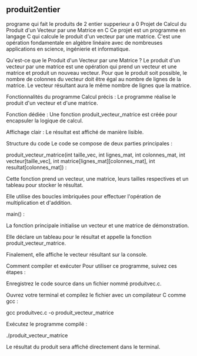 ## produit2entier
programe qui fait le produits de 2 entier supperieur a 0
Projet de Calcul du Produit d'un Vecteur par une Matrice en C
Ce projet est un programme en langage C qui calcule le produit d'un vecteur par une matrice. C'est une opération fondamentale en algèbre linéaire avec de nombreuses applications en science, ingénierie et informatique.

Qu'est-ce que le Produit d'un Vecteur par une Matrice ?
Le produit d'un vecteur par une matrice est une opération qui prend un vecteur et une matrice et produit un nouveau vecteur. Pour que le produit soit possible, le nombre de colonnes du vecteur doit être égal au nombre de lignes de la matrice. Le vecteur résultant aura le même nombre de lignes que la matrice.

Fonctionnalités du programme
Calcul précis : Le programme réalise le produit d'un vecteur et d'une matrice.

Fonction dédiée : Une fonction produit_vecteur_matrice est créée pour encapsuler la logique de calcul.

Affichage clair : Le résultat est affiché de manière lisible.

Structure du code
Le code se compose de deux parties principales :

produit_vecteur_matrice(int taille_vec, int lignes_mat, int colonnes_mat, int vecteur[taille_vec], int matrice[lignes_mat][colonnes_mat], int resultat[colonnes_mat]) :

Cette fonction prend un vecteur, une matrice, leurs tailles respectives et un tableau pour stocker le résultat.

Elle utilise des boucles imbriquées pour effectuer l'opération de multiplication et d'addition.

main() :

La fonction principale initialise un vecteur et une matrice de démonstration.

Elle déclare un tableau pour le résultat et appelle la fonction produit_vecteur_matrice.

Finalement, elle affiche le vecteur résultant sur la console.

Comment compiler et exécuter
Pour utiliser ce programme, suivez ces étapes :

Enregistrez le code source dans un fichier nommé produitvec.c.

Ouvrez votre terminal et compilez le fichier avec un compilateur C comme gcc :

gcc produitvec.c -o produit_vecteur_matrice

Exécutez le programme compilé :

./produit_vecteur_matrice

Le résultat du produit sera affiché directement dans le terminal.
